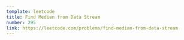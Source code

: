 ```yaml
---
template: leetcode
title: Find Median from Data Stream
number: 295
link: https://leetcode.com/problems/find-median-from-data-stream
---
```

